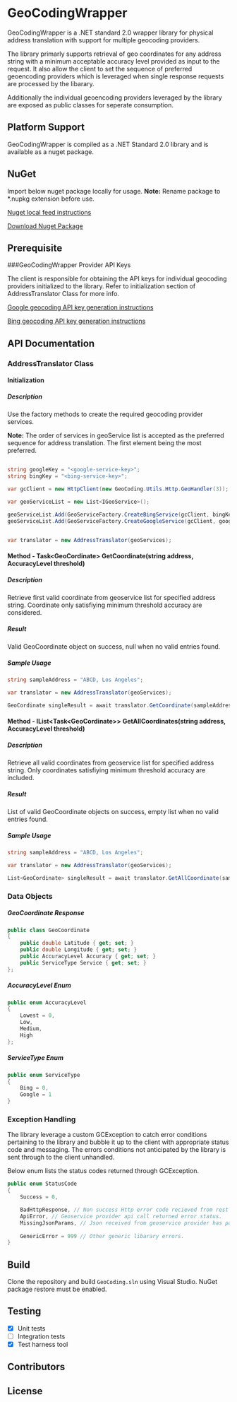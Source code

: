 ﻿GeoCodingWrapper
=====================

GeoCodingWrapper is a .NET standard 2.0 wrapper library for physical address translation with support for multiple geocoding providers.

The library primarly supports retrieval of geo coordinates for any address string with a minimum acceptable accuracy level provided as input to the request. It also allow the client to set the sequence of preferred geoencoding providers which is leveraged when single response requests are processed by the libarary.

Additionally the individual geoencoding providers leveraged by the library are exposed as public classes for seperate consumption.

## Platform Support

GeoCodingWrapper is compiled as a .NET Standard 2.0 library and is available as a nuget package.

## NuGet

Import below nuget package locally for usage.
**Note:** Rename package to *.nupkg extension before use.

[Nuget local feed instructions](https://docs.microsoft.com/en-us/nuget/hosting-packages/local-feeds)

[Download Nuget Package](tree/master/NugetPackage/GeoCodingWrapper.1.0.0.0.nupkg.local)

## Prerequisite
###GeoCodingWrapper Provider API Keys

The client is responsible for obtaining the API keys for individual geocoding providers initialized to the library. Refer to initialization section of AddressTranslator Class for more info.

[Google geocoding API key generation instructions](https://developers.google.com/maps/documentation/geocoding/get-api-key)

[Bing geocoding API key generation instructions](https://docs.microsoft.com/en-us/bingmaps/getting-started/bing-maps-dev-center-help/getting-a-bing-maps-key)
        
## API Documentation

### AddressTranslator Class

#### Initialization

##### Description
Use the factory methods to create the required geocoding provider services.

**Note:** The order of services in geoService list is accepted as the preferred sequence for address translation. The first element being the most preferred.

```csharp

string googleKey = "<google-service-key>";
string bingKey = "<bing-service-key>";

var gcClient = new HttpClient(new GeoCoding.Utils.Http.GeoHandler(3));

var geoServiceList = new List<IGeoService>();

geoServiceList.Add(GeoServiceFactory.CreateBingService(gcClient, bingKey));
geoServiceList.Add(GeoServiceFactory.CreateGoogleService(gcClient, googleKey));


var translator = new AddressTranslator(geoServices);
```

#### Method - Task\<GeoCordinate\> GetCoordinate(string address, AccuracyLevel threshold)

##### Description
Retrieve first valid coordinate from geoservice list for specified address string. Coordinate only satisfiying minimum threshold accuracy are considered.

##### Result
Valid GeoCoordinate object on success, null when no valid entries found.

##### Sample Usage
```csharp
string sampleAddress = "ABCD, Los Angeles";

var translator = new AddressTranslator(geoServices);

GeoCordinate singleResult = await translator.GetCoordinate(sampleAddress, GeoCoding.Data.AccuracyLevel.Lowest);
```

#### Method - IList<Task\<GeoCordinate\>> GetAllCoordinates(string address, AccuracyLevel threshold)

##### Description
Retrieve all valid coordinates from geoservice list for specified address string. Only coordinates satisfiying minimum threshold accuracy are included.

##### Result
List of valid GeoCoordinate objects on success, empty list when no valid entries found.

##### Sample Usage
```csharp
string sampleAddress = "ABCD, Los Angeles";

var translator = new AddressTranslator(geoServices);

List<GeoCordinate> singleResult = await translator.GetAllCoordinate(sampleAddress, GeoCoding.Data.AccuracyLevel.Lowest);
```

### Data Objects
##### GeoCoordinate Response
```csharp
public class GeoCoordinate
{
    public double Latitude { get; set; }
    public double Longitude { get; set; }
    public AccuracyLevel Accuracy { get; set; }
    public ServiceType Service { get; set; }
};
```
##### AccuracyLevel Enum
```csharp
public enum AccuracyLevel
{
    Lowest = 0,
    Low,
    Medium,
    High
};
```

##### ServiceType Enum
```csharp
public enum ServiceType
{
    Bing = 0,
    Google = 1
}
```

### Exception Handling

The library leverage a custom GCException to catch error conditions pertaining to the library and bubble it up to the client with appropriate status code and messaging. The errors conditions not anticipated by the library is sent through to the client unhandled.

Below enum lists the status codes returned through GCException.

```csharp
public enum StatusCode
{
    Success = 0,

    BadHttpResponse, // Non success Http error code recieved from rest calls.
    ApiError, // Geoservice provider api call returned error status. 
    MissingJsonParams, // Json received from geoservice provider has parameters missing.
    
    GenericError = 999 // Other generic libarary errors.
}
```


## Build

Clone the repository and build `GeoCoding.sln` using Visual Studio. NuGet package restore must be enabled.

## Testing

- [x] Unit tests
- [ ] Integration tests
- [x] Test harness tool

## Contributors


## License